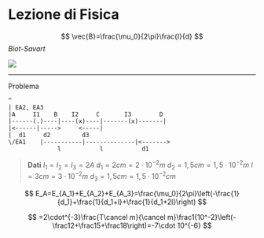 # Lezione di Fisica

$$
\vec{B}=\frac{\mu_0}{2\pi}\frac{I}{d}
$$_Biot-Savart_

![](https://i.imgur.com/p14Lk06.jpg)

---

Problema
	
	^
	| EA2, EA3	
	|A     I1    B    I2     C       I3        D
	|------(.)----|----(x)----|-------(x)-------|
	|<------|----->     <-----|
	|  d1     d2         d3
	\/EA1    |-----------|--------------|<-------> 
	              l           l           d1


> **Dati**
> $I_1=I_2=I_3=2A$
> $d_1=2cm=2\cdot 10^{-2}m$
> $d_2=1,5cm=1,5\cdot10^{-2}m$
> $l=3cm=3\cdot 10^{-2}m$
> $d_3=1,5cm=1,5\cdot 10^{-2}cm$
> 

$$
E_A=E_{A_1}+E_{A_2}+E_{A_3}=\frac{\mu_0}{2\pi}\left(-\frac{1}{d_1}+\frac{1}{d_1+l}+\frac{1}{d_1+2l}\right)
$$

$$
=2\cdot^{-3}\frac{T\cancel m}{\cancel m}\frac1{10^-2}\left(-\frac12+\frac15+\frac18\right)=-7\cdot 10^{-6}
$$
<!--stackedit_data:
eyJoaXN0b3J5IjpbLTg2NjEwNTI5OF19
-->